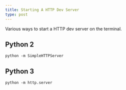 ```yaml
---
title: Starting A HTTP Dev Server
type: post
---
```


Various ways to start a HTTP dev server on the terminal.

## Python 2

```
python -m SimpleHTTPServer
```

## Python 3

```
python -m http.server
```
